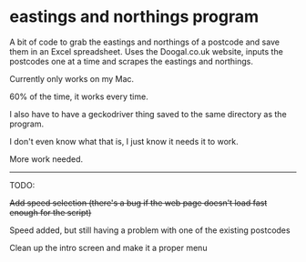 # eastings and northings program
A bit of code to grab the eastings and northings of a postcode and save them in an Excel spreadsheet. Uses the Doogal.co.uk website, inputs the postcodes one at a time and scrapes the eastings and northings.

Currently only works on my Mac.

60% of the time, it works every time.

I also have to have a geckodriver thing saved to the same directory as the program.

I don't even know what that is, I just know it needs it to work. 

More work needed.

*************************************************

TODO:

~~Add speed selection (there's a bug if the web page doesn't load fast enough for the script)~~

Speed added, but still having a problem with one of the existing postcodes

Clean up the intro screen and make it a proper menu